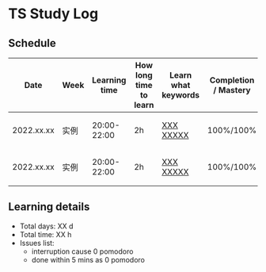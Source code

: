 # TS Study Log

## Schedule

<table>
    <thead>
        <tr>
            <th>Date</th>
            <th>Week</th>
            <th>Learning time</th>
            <th>How long time to learn</th>
            <th>Learn what keywords</th>
            <th>Completion / Mastery</th>
            <th>What you learned</th>
        </tr>
    </thead>
    <tbody>
        <tr>
            <td>2022.xx.xx</td>
            <td>实例</td>
            <td>20:00-22:00</td>
            <td>2h</td>
            <td>
              <a href="https://github.com/lxmob/blog">XXX</a>
              <a href="https://github.com/lxmob/blog">XXXXX</a>
            </td>
            <td>100%/100%</td>
            <td>
              <span>1、XXX</span><br />
              <span>2、XXXXXX</span>
            </td>
        </tr>
         <tr>
            <td>2022.xx.xx</td>
            <td>实例</td>
            <td>20:00-22:00</td>
            <td>2h</td>
            <td>
              <a href="https://github.com/lxmob/blog">XXX</a>
              <a href="https://github.com/lxmob/blog">XXXXX</a>
            </td>
            <td>100%/100%</td>
            <td>
              <span>1、XXX</span><br />
              <span>2、XXXXXX</span>
            </td>
        </tr>
    </tbody>
</table>

## Learning details

- Total days: XX d
- Total time: XX h
- Issues list:
  - interruption cause 0 pomodoro
  - done within 5 mins as 0 pomodoro
